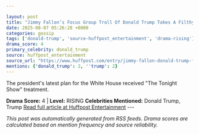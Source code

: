 ```yaml
---

layout: post
title: "Jimmy Fallon’s Focus Group Troll Of Donald Trump Takes A Filthy Turn"
date: 2025-08-07 05:26:28 +0000
categories: gossip
tags: ['donald-trump', 'source-huffpost_entertainment', 'drama-rising']
drama_score: 4
primary_celebrity: donald_trump
source: huffpost_entertainment
source_url: "https://www.huffpost.com/entry/jimmy-fallon-donald-trump-focus-group_n_6891d891e4b0eacd23de867a"
mentions: {'donald_trump': 2, ''trump': 2}
---
```


The president's latest plan for the White House received "The Tonight Show" treatment.

**Drama Score:** 4 | **Level:** RISING **Celebrities Mentioned:** Donald Trump, Trump [Read full article at Huffpost Entertainment](https://www.huffpost.com/entry/jimmy-fallon-donald-trump-focus-group_n_6891d891e4b0eacd23de867a) --- 

*This post was automatically generated from RSS feeds. Drama scores are calculated based on mention frequency and source reliability.*